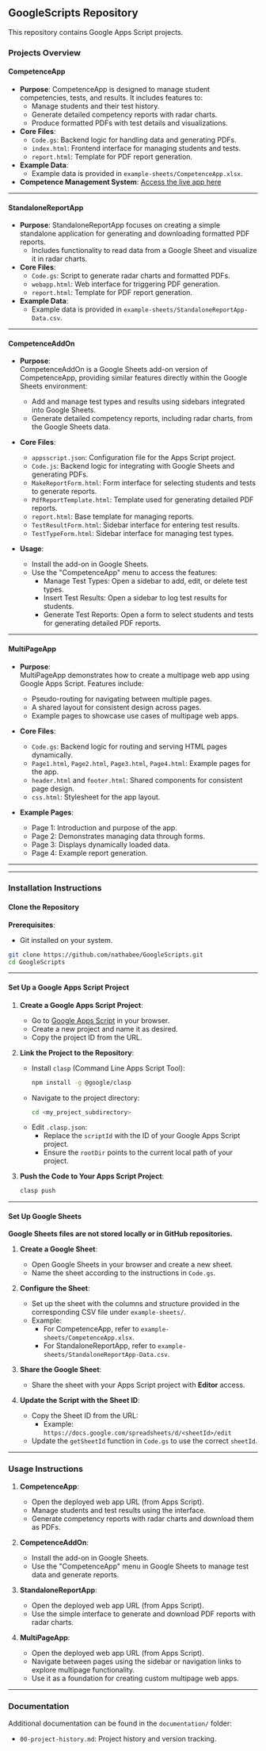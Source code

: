  

## GoogleScripts Repository

This repository contains Google Apps Script projects.

### **Projects Overview**

#### CompetenceApp
- **Purpose**: 
  CompetenceApp is designed to manage student competencies, tests, and results. It includes features to:
  - Manage students and their test history.
  - Generate detailed competency reports with radar charts.
  - Produce formatted PDFs with test details and visualizations.
- **Core Files**:
  - `Code.gs`: Backend logic for handling data and generating PDFs.
  - `index.html`: Frontend interface for managing students and tests.
  - `report.html`: Template for PDF report generation.
- **Example Data**:
  - Example data is provided in `example-sheets/CompetenceApp.xlsx`.
- **Competence Management System**:
[Access the live app here](https://script.google.com/macros/s/AKfycbzPyfBTYQbQVexifJBIj07IlmrUXo6vYUer2J4yto5FDw0iPJDAE2Qw5OdtkvStcyV3zg/exec)


---

#### StandaloneReportApp
- **Purpose**:
  StandaloneReportApp focuses on creating a simple standalone application for generating and downloading formatted PDF reports.
  - Includes functionality to read data from a Google Sheet and visualize it in radar charts.
- **Core Files**:
  - `Code.gs`: Script to generate radar charts and formatted PDFs.
  - `webapp.html`: Web interface for triggering PDF generation.
  - `report.html`: Template for PDF report generation.
- **Example Data**:
  - Example data is provided in `example-sheets/StandaloneReportApp-Data.csv`.

---

#### CompetenceAddOn
- **Purpose**:  
  CompetenceAddOn is a Google Sheets add-on version of CompetenceApp, providing similar features directly within the Google Sheets environment:  
  - Add and manage test types and results using sidebars integrated into Google Sheets.  
  - Generate detailed competency reports, including radar charts, from the Google Sheets data.  

- **Core Files**:  
  - `appsscript.json`: Configuration file for the Apps Script project.  
  - `Code.js`: Backend logic for integrating with Google Sheets and generating PDFs.  
  - `MakeReportForm.html`: Form interface for selecting students and tests to generate reports.  
  - `PdfReportTemplate.html`: Template used for generating detailed PDF reports.  
  - `report.html`: Base template for managing reports.  
  - `TestResultForm.html`: Sidebar interface for entering test results.  
  - `TestTypeForm.html`: Sidebar interface for managing test types.  

- **Usage**:  
  - Install the add-on in Google Sheets.  
  - Use the "CompetenceApp" menu to access the features:  
    - Manage Test Types: Open a sidebar to add, edit, or delete test types.  
    - Insert Test Results: Open a sidebar to log test results for students.  
    - Generate Test Reports: Open a form to select students and tests for generating detailed PDF reports.  

---

#### MultiPageApp
- **Purpose**:  
  MultiPageApp demonstrates how to create a multipage web app using Google Apps Script. Features include:  
  - Pseudo-routing for navigating between multiple pages.  
  - A shared layout for consistent design across pages.  
  - Example pages to showcase use cases of multipage web apps.  

- **Core Files**:  
  - `Code.gs`: Backend logic for routing and serving HTML pages dynamically.  
  - `Page1.html`, `Page2.html`, `Page3.html`, `Page4.html`: Example pages for the app.  
  - `header.html` and `footer.html`: Shared components for consistent page design.  
  - `css.html`: Stylesheet for the app layout.  

- **Example Pages**:  
  - Page 1: Introduction and purpose of the app.  
  - Page 2: Demonstrates managing data through forms.  
  - Page 3: Displays dynamically loaded data.  
  - Page 4: Example report generation.  

---
---

### **Installation Instructions**

#### **Clone the Repository**
**Prerequisites**: 
- Git installed on your system.

```bash
git clone https://github.com/nathabee/GoogleScripts.git
cd GoogleScripts
```

---

#### **Set Up a Google Apps Script Project**

1. **Create a Google Apps Script Project**:
   - Go to [Google Apps Script](https://script.google.com/) in your browser.
   - Create a new project and name it as desired.
   - Copy the project ID from the URL.

2. **Link the Project to the Repository**:
   - Install `clasp` (Command Line Apps Script Tool):
     ```bash
     npm install -g @google/clasp
     ```
   - Navigate to the project directory:
     ```bash
     cd <my_project_subdirectory>
     ```
   - Edit `.clasp.json`:
     - Replace the `scriptId` with the ID of your Google Apps Script project.
     - Ensure the `rootDir` points to the current local path of your project.

3. **Push the Code to Your Apps Script Project**:
   ```bash
   clasp push
   ```

---

#### **Set Up Google Sheets**

**Google Sheets files are not stored locally or in GitHub repositories.**

1. **Create a Google Sheet**:
   - Open Google Sheets in your browser and create a new sheet.
   - Name the sheet according to the instructions in `Code.gs`.

2. **Configure the Sheet**:
   - Set up the sheet with the columns and structure provided in the corresponding CSV file under `example-sheets/`.
   - Example:
     - For CompetenceApp, refer to `example-sheets/CompetenceApp.xlsx`.
     - For StandaloneReportApp, refer to `example-sheets/StandaloneReportApp-Data.csv`.

3. **Share the Google Sheet**:
   - Share the sheet with your Apps Script project with **Editor** access.

4. **Update the Script with the Sheet ID**:
   - Copy the Sheet ID from the URL:
     - Example: `https://docs.google.com/spreadsheets/d/<sheetId>/edit`
   - Update the `getSheetId` function in `Code.gs` to use the correct `sheetId`.

---

### **Usage Instructions**


1. **CompetenceApp**:  
   - Open the deployed web app URL (from Apps Script).  
   - Manage students and test results using the interface.  
   - Generate competency reports with radar charts and download them as PDFs.  

2. **CompetenceAddOn**:  
   - Install the add-on in Google Sheets.  
   - Use the "CompetenceApp" menu in Google Sheets to manage test data and generate reports.  

3. **StandaloneReportApp**:  
   - Open the deployed web app URL (from Apps Script).  
   - Use the simple interface to generate and download PDF reports with radar charts.  

4. **MultiPageApp**:  
   - Open the deployed web app URL (from Apps Script).  
   - Navigate between pages using the sidebar or navigation links to explore multipage functionality.  
   - Use it as a foundation for creating custom multipage web apps.  

---




### **Documentation**

Additional documentation can be found in the `documentation/` folder:
- `00-project-history.md`: Project history and version tracking. 
 
